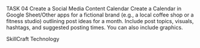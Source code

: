 TASK 04
Create a Social Media Content Calendar
Create a Calendar in Google Sheet/Other apps for a fictional brand (e.g., a local coffee shop or a fitness studio) outlining post ideas for a month.
Include post topics, visuals, hashtags, and suggested posting times.
You can also include graphics.

SkillCraft Technology
